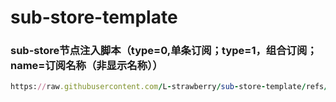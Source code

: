 # sub-store-template

### sub-store节点注入脚本（type=0,单条订阅；type=1，组合订阅；name=订阅名称（非显示名称））
```ruby
https://raw.githubusercontent.com/L-strawberry/sub-store-template/refs/heads/main/SB.js#type=1&name=all
```
